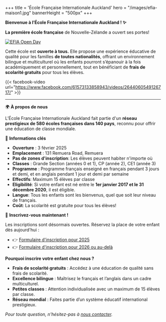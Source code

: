 +++
title = 'École Française Internationale Auckland'
hero = "/images/efia-maison1.jpg"
bannerHeight = "500px"
+++

**Bienvenue à l’École Française Internationale Auckland ! ✨**

**La première école française** de Nouvelle-Zélande a ouvert ses portes!

[![EFIA Open Day](/images/open-day-2025-03-08-small.jpeg "EFIA Open Day")](https://shorturl.at/QHsCq)

Cette école est **ouverte à tous.** Elle propose une expérience éducative de qualité pour les familles **de toutes nationalités**, offrant un environnement bilingue et multiculturel où les enfants pourront s’épanouir à la fois académiquement et personnellement, tout en bénéficiant de **frais de scolarité gratuits** pour tous les élèves.

{{< facebook-video url="https://www.facebook.com/61573133858943/videos/2644060549126717/" >}}

---

🌍 **À propos de nous**

L’École Française Internationale Auckland fait partie d'un **réseau prestigieux de 580 écoles françaises dans 140 pays**, reconnu pour offrir une éducation de classe mondiale.

🔑 **Informations clés**

- **Ouverture**&nbsp;: 3 février 2025
- **Emplacement**&nbsp;: 131 Remuera Road, Remuera
- **Pas de zones d'inscription**: Les élèves peuvent habiter n'importe où
- **Classes**&nbsp;: Grande Section (années 0 et 1), CP (année 2), CE1 (année 3)
- **Programme**&nbsp;: Programme français enseigné en français pendant 3 jours et demi, et en anglais pendant 1 jour et demi par semaine
- **Effectifs**: Maximum 15 élèves par classe
- **Eligibilité**: Si votre enfant est né entre le **1er janvier 2017 et le 31 décembre 2020**, il est éligible.
- **Langue**: Tous les enfants sont les bienvenus, quel que soit leur niveau de français.
- **Coût**: La scolarité est gratuite pour tous les élèves!

📢 **Inscrivez-vous maintenant !**

Les inscriptions sont désormais ouvertes. Réservez la place de votre enfant dès aujourd'hui :

- 👉 [Formulaire d'inscription pour 2025](/efia_application_form.pdf)
- 👉 [Formulaire d'inscription pour 2026 ou au-delà](/efia_application_form_2026_plus.pdf)

**Pourquoi inscrire votre enfant chez nous ?**

- **Frais de scolarité gratuits** : Accédez à une éducation de qualité sans frais de scolarité.
- **Excellence bilingue** : Maîtrisez le français et l’anglais dans un cadre multiculturel.
- **Petites classes** : Attention individualisée avec un maximum de 15 élèves par classe.
- **Réseau mondial** : Faites partie d’un système éducatif international prestigieux.

_Pour toute question, n'hésitez-pas à [nous contacter](/fr/contact/)._
